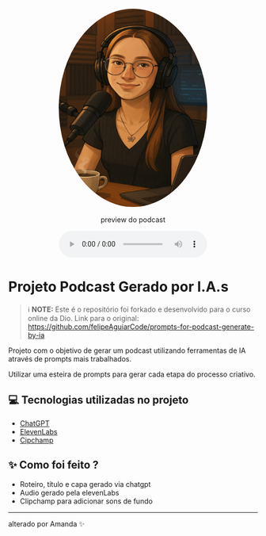 <p align="center">
<img 
    src="./output/cover.png"
    width="300"
    height="400"
    style="border-radius: 100%;"
/>
</p>

<p align="center">
    preview do podcast
</p>

<div align="center">
    <audio src="output/podcast_final.MP3" controls title="Podcast editado"></audio>
</div>

# Projeto Podcast Gerado por I.A.s

> ℹ️ **NOTE:** Este é o repositório foi forkado e desenvolvido para o curso online da Dio. Link para o original: https://github.com/felipeAguiarCode/prompts-for-podcast-generate-by-ia

Projeto com o objetivo de gerar um podcast utilizando ferramentas de IA através de prompts mais trabalhados.

Utilizar uma esteira de prompts para gerar cada etapa do processo criativo.

## 💻 Tecnologias utilizadas no projeto

- [ChatGPT](https://chat.openai.com/)
- [ElevenLabs](https://beta.elevenlabs.io/)
- [Cipchamp](https://clipchamp.com/pt-br/)

## ✨ Como foi feito ?

- Roteiro, título e capa gerado via chatgpt
- Audio gerado pela elevenLabs
- Clipchamp para adicionar sons de fundo

---

alterado por Amanda ✨
